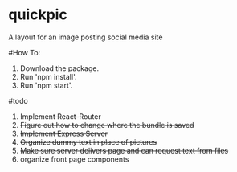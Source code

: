 # quickpic
A layout for an image posting social media site

#How To:
1. Download the package.
1. Run 'npm install'.
1. Run 'npm start'.

#todo
1. ~~Implement React-Router~~
1. ~~Figure out how to change where the bundle is saved~~
1. ~~Implement Express Server~~
1. ~~Organize dummy text in place of pictures~~
1. ~~Make sure server delivers page and can request text from files~~
1. organize front page components
